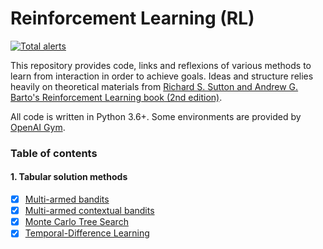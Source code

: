 # Reinforcement Learning (RL)

[![Total alerts](https://img.shields.io/lgtm/alerts/g/mlisthenewcool/ml-reinforcement-learning.svg?logo=lgtm&logoWidth=18)](https://lgtm.com/projects/g/mlisthenewcool/ml-reinforcement-learning/alerts/)

This repository provides code, links and reflexions of various methods to learn from interaction in order to achieve goals. Ideas and structure relies heavily on theoretical materials from [Richard S. Sutton and Andrew G. Barto's Reinforcement Learning book (2nd edition)](http://incompleteideas.net/book/RLbook2018.pdf).

All code is written in Python 3.6+. Some environments are provided by [OpenAI Gym](https://gym.openai.com/).

### Table of contents

#### 1. Tabular solution methods

* [x] [Multi-armed bandits](https://github.com/ml-is-the-new-cool/ml-reinforcement-learning/tree/master/1-Multi-armed-bandits)
* [x] [Multi-armed contextual bandits](https://github.com/ml-is-the-new-cool/ml-reinforcement-learning/tree/master/2-Multi-armed-contextual-bandits)
* [x] [Monte Carlo Tree Search](https://github.com/ml-is-the-new-cool/ml-reinforcement-learning/tree/master/3-MCTS)
* [x] [Temporal-Difference Learning](https://github.com/ml-is-the-new-cool/reinforcement-learning/tree/master/3-TD-learning)
